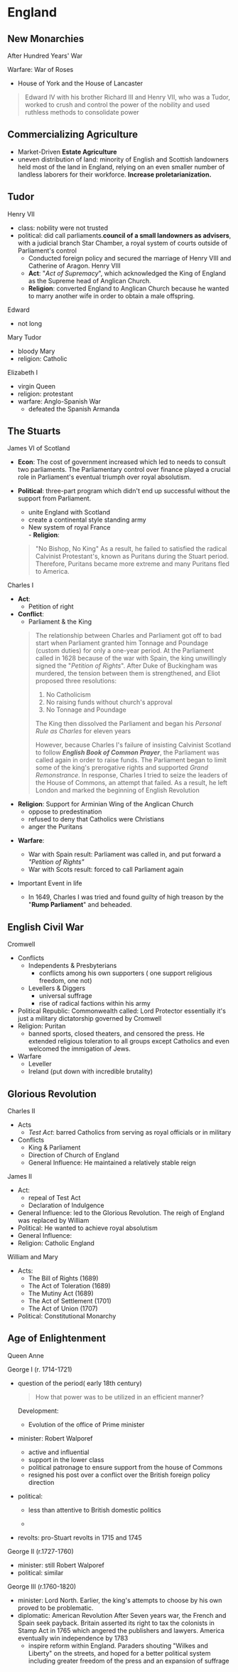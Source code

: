
# England

## New Monarchies
After Hundred Years' War

Warfare: War of Roses
- House of York and the House of Lancaster
> Edward IV with his brother Richard III and Henry VII, who was a Tudor, worked to crush and control the power of the nobility and used ruthless methods to consolidate power


## Commercializing Agriculture
 - Market-Driven **Estate Agriculture**
 - uneven distribution of land: minority of English and Scottish landowners held most of the land in England, relying on an even smaller number of landless laborers for their workforce. **Increase proletarianization.**
 
## Tudor
Henry VII
- class: nobility were not trusted
- political: did call parliaments.**council of a small landowners as advisers**, with a judicial branch Star Chamber, a royal system of courts outside of Parliament's control
  - Conducted foreign policy and secured the marriage of Henry VIII and Catherine of Aragon.
Henry VIII
   * **Act**: "_Act of Supremacy_", which acknowledged the King of England as the Supreme head of Anglican Church.
   * **Religion**: converted England to Anglican Church because he wanted to marry another wife in order to obtain a male offspring.

Edward
- not long
 
Mary Tudor
- bloody Mary
- religion: Catholic

Elizabeth I
- virgin Queen
- religion: protestant
- warfare: Anglo-Spanish War
  - defeated the Spanish Armanda

## The Stuarts
James VI of Scotland
   - **Econ**: The cost of government increased which led to needs to consult two parliaments. The Parliamentary control over finance played a crucial role in Parliament's eventual triumph over royal absolutism.
   
   - **Political**: three-part program which didn't end up successful without the support from Parliament.
        - unite England with Scotland
        - create a continental style standing army
        - New  system of royal France       
    - **Religion**:
      > "No Bishop, No King"
     As a result, he failed to satisfied the radical Calvinist Protestant's, known as Puritans during the Stuart period. Therefore, Puritans became more extreme and many Puritans fled to America.

Charles I
* **Act**: 
  - Petition of right
* **Conflict**:
  *  Parliament & the King
   >The relationship between Charles and Parliament got off to bad start when Parliament granted him Tonnage and Poundage (custom duties) for only a one-year period. At the Parliament called in 1628 because of the war with Spain, the king unwillingly signed the "_Petition of Rights_". After Duke of Buckingham was murdered, the tension between them is strengthened, and Eliot proposed three resolutions: 
   >1. No Catholicism
   >2. No raising funds without church's approval
   >3. No Tonnage and Poundage
   >
  >The King then dissolved the Parliament and began his *Personal Rule as Charles* for eleven years
   >
   >However, because Charles I's failure of insisting Calvinist Scotland to follow _**English Book of Common Prayer**_, the Parliament was called again in order to raise funds. The Parliament began to limit some of the king's prerogative rights and supported _Grand Remonstrance_. In response, Charles I tried to seize the leaders of the House of Commons, an attempt that failed. As a result, he left London and marked the beginning of English Revolution
* **Religion**:  Support for Arminian Wing of the Anglican Church
     * oppose to predestination
     * refused to deny that Catholics were Christians
     * anger the Puritans
 - **Warfare**: 
   - War with Spain
    result: Parliament was called in, and put forward a _"Petition of Rights"_
    - War with Scots
    result: forced to call Parliament again

  - Important Event in life
    - In 1649, Charles I was tried and found guilty of high treason by the "**Rump Parliament**" and beheaded.


## English Civil War

Cromwell
 - Conflicts
   - Independents & Presbyterians
     - conflicts among his own supporters ( one support religious freedom, one not)
   - Levellers & Diggers
     -  universal suffrage
     -  rise of radical factions within his army
  - Political
     Republic: Commonwealth
     called: Lord Protector
     essentially it's just a military dictatorship governed by Cromwell
 - Religion: Puritan
   - banned sports, closed theaters, and censored the press. He extended religious toleration to all groups except Catholics and even welcomed the immigation of Jews.
 - Warfare
   - Leveller
   - Ireland (put down with incredible brutality)

## Glorious Revolution

Charles II
- Acts
  - _Test Act_: barred Catholics from serving as royal officials or in military
 - Conflicts
   - King & Parliament
    - Direction of Church of England 
   - General Influence: He maintained a relatively stable reign
 
James II
 - Act: 
   - repeal of Test Act
   - Declaration of Indulgence
 - General Influence: led to the Glorious Revolution. The reigh of England was replaced by William
 - Political: He wanted to achieve royal absolutism
 - General Influence: 
 - Religion: Catholic England

William and Mary
  - Acts:
    - The Bill of Rights (1689)
    - The Act of Toleration (1689)
    - The Mutiny Act (1689)
    - The Act of Settlement (1701)
    - The Act of Union (1707) 
  - Political: Constitutional Monarchy

## Age of Enlightenment
Queen Anne 

George I (r. 1714-1721)
  - question of the period( early 18th century)
    > How that power was to be utilized in an efficient manner?
  
    Development: 
    - Evolution of the office of Prime minister
    
  - minister: Robert Walporef
    - active and influential
    - support in the lower class
    - political patronage to ensure support from the house of Commons
    - resigned his post over a conflict over the British foreign policy direction
  - political:
    -  less than attentive to British domestic politics
   
    - 
- revolts: pro-Stuart revolts in 1715 and 1745

George II (r.1727-1760)
  - minister: still Robert Walporef
  - political: similar

George III (r.1760-1820)
  - minister: Lord North. Earlier, the king's attempts to choose by his own proved to be problematic.
  - diplomatic: American Revolution
     After Seven years war, the French and Spain seek payback.
   Britain asserted its right to tax the colonists in Stamp Act in 1765 which angered the publishers and lawyers. America eventually win independence by 1783
     - inspire reform within England. Paraders shouting "Wilkes and Liberty" on the streets, and hoped for a better political system including greater freedom of the press and an expansion of suffrage



<!--stackedit_data:
eyJoaXN0b3J5IjpbLTk3OTc1NTU3NCwtNDY1NTQ0NzA5LDQ5Mz
E3MTQ4LC0xODEzODQ5NDM1LC0xNDY3MjI1OTI1LDczMDk5ODEx
Nl19
-->